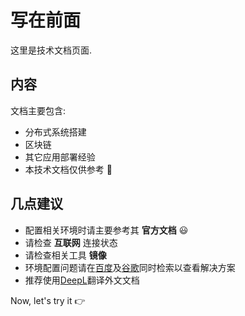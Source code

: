 # 写在前面

这里是技术文档页面.

## 内容

文档主要包含:
- 分布式系统搭建 
- 区块链
- 其它应用部署经验 
- 本技术文档仅供参考 :page_with_curl: 

## 几点建议
- 配置相关环境时请主要参考其 __官方文档__ :smiley:
- 请检查 __互联网__ 连接状态
- 请检查相关工具 __镜像__
- 环境配置问题请在[百度](https://www.baidu.com/)及[谷歌](http:s//www.google.com/)同时检索以查看解决方案
- 推荐使用[DeepL](https://www.deepl.com/translator)翻译外文文档


Now, let's try it :point_right:
